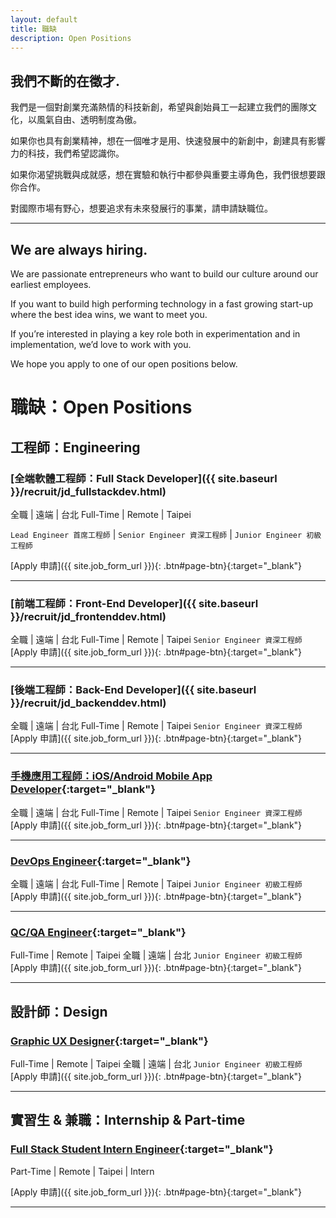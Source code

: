 ```yaml
---
layout: default
title: 職缺
description: Open Positions
---
```


## 我們不斷的在徵才.

我們是一個對創業充滿熱情的科技新創，希望與創始員工一起建立我們的團隊文化，以風氣自由、透明制度為傲。

如果你也具有創業精神，想在一個唯才是用、快速發展中的新創中，創建具有影響力的科技，我們希望認識你。

如果你渴望挑戰與成就感，想在實驗和執行中都參與重要主導角色，我們很想要跟你合作。

對國際市場有野心，想要追求有未來發展行的事業，請申請缺職位。

---

## We are always hiring.

We are passionate entrepreneurs who want to build our culture around our earliest employees.

If you want to build high performing technology in a fast growing start-up where the best idea wins, we want to meet you.

If you’re interested in playing a key role both in experimentation and in implementation, we’d love to work with you. 

We hope you apply to one of our open positions below.

# 職缺：Open Positions

## 工程師：Engineering

### [全端軟體工程師：Full Stack Developer]({{ site.baseurl }}/recruit/jd_fullstackdev.html)
全職 | 遠端 | 台北
Full-Time | Remote | Taipei

`Lead Engineer 首席工程師` | `Senior Engineer 資深工程師` | `Junior Engineer 初級工程師`

[Apply 申請]({{ site.job_form_url }}){: .btn#page-btn}{:target="_blank"}

---

### [前端工程師：Front-End Developer]({{ site.baseurl }}/recruit/jd_frontenddev.html)
全職 | 遠端 | 台北
Full-Time | Remote | Taipei
`Senior Engineer 資深工程師`
[Apply 申請]({{ site.job_form_url }}){: .btn#page-btn}{:target="_blank"}

---

### [後端工程師：Back-End Developer]({{ site.baseurl }}/recruit/jd_backenddev.html)
全職 | 遠端 | 台北
Full-Time | Remote | Taipei
`Senior Engineer 資深工程師`
[Apply 申請]({{ site.job_form_url }}){: .btn#page-btn}{:target="_blank"}

---

### [手機應用工程師：iOS/Android Mobile App Developer](https://www.cakeresume.com/companies/avance-venture-lab/jobs/mobile-application-engineer-ios-android){:target="_blank"}
全職 | 遠端 | 台北
Full-Time | Remote | Taipei
`Senior Engineer 資深工程師`
[Apply 申請]({{ site.job_form_url }}){: .btn#page-btn}{:target="_blank"}

---
### [DevOps Engineer](https://www.cakeresume.com/companies/avance-venture-lab/jobs/devops-sre-engineer-remote-work){:target="_blank"}
全職 | 遠端 | 台北
Full-Time | Remote | Taipei
`Junior Engineer 初級工程師`
[Apply 申請]({{ site.job_form_url }}){: .btn#page-btn}{:target="_blank"}

---
### [QC/QA Engineer](https://www.cakeresume.com/companies/avance-venture-lab/jobs/qa-qc-engineer-remote-work){:target="_blank"}
Full-Time | Remote | Taipei
全職 | 遠端 | 台北
`Junior Engineer 初級工程師`
[Apply 申請]({{ site.job_form_url }}){: .btn#page-btn}{:target="_blank"}

---

## 設計師：Design

### [Graphic UX Designer](https://www.cakeresume.com/companies/avance-venture-lab/jobs/web-designer-8d25e8){:target="_blank"}
Full-Time | Remote | Taipei
全職 | 遠端 | 台北
`Junior Engineer 初級工程師`
[Apply 申請]({{ site.job_form_url }}){: .btn#page-btn}{:target="_blank"}

---

## 實習生 & 兼職：Internship & Part-time

### [Full Stack Student Intern Engineer](https://www.avancevl.com/students){:target="_blank"}
Part-Time | Remote | Taipei | Intern

[Apply 申請]({{ site.job_form_url }}){: .btn#page-btn}{:target="_blank"}

---
